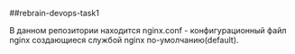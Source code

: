 ##rebrain-devops-task1

В данном репозитории находится nginx.conf - конфигурационный файл nginx создающиеся службой nginx по-умолчанию(default).

